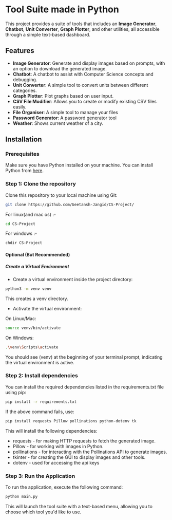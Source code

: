 # Tool Suite made in Python

This project provides a suite of tools that includes an **Image Generator**, **Chatbot**, **Unit Converter**, **Graph Plotter**, and other utilities, all accessible through a simple text-based dashboard.

## Features

- **Image Generator**: Generate and display images based on prompts, with an option to download the generated image.
- **Chatbot**: A chatbot to assist with Computer Science concepts and debugging.
- **Unit Converter**: A simple tool to convert units between different categories.
- **Graph Plotter**: Plot graphs based on user input.
- **CSV File Modifier**: Allows you to create or modify existing CSV files easily.
- **File Organiser**: A simple tool to manage your files
- **Password Generator**: A password generator tool
- **Weather**: Shows current weather of a city.

## Installation

### Prerequisites
Make sure you have Python installed on your machine. You can install Python from [here](https://www.python.org/downloads/).

### Step 1: Clone the repository

Clone this repository to your local machine using Git:

```bash
git clone https://github.com/Geetansh-Jangid/CS-Project/
```
For linux(and mac os) :-
```bash
cd CS-Project
```
For windows :-
```bash
chdir CS-Project
```
#### Optional (But Recommended)
##### Create a Virtual Environment
- Create a virtual environment inside the project directory:
```bash
python3 -m venv venv
```
This creates a venv directory.

- Activate the virtual environment:

On Linux/Mac:
```bash
source venv/bin/activate
```
On Windows:
```bash
.\venv\Scripts\activate
```
You should see (venv) at the beginning of your terminal prompt, indicating the virtual environment is active.

### Step 2: Install dependencies

You can install the required dependencies listed in the requirements.txt file using pip:

```bash 
pip install -r requirements.txt
```
If the above command fails, use:
```bash 
pip install requests Pillow pollinations python-dotenv tk
```

This will install the following dependencies:
- requests - for making HTTP requests to fetch the generated image.
- Pillow - for working with images in Python.
- pollinations - for interacting with the Pollinations API to generate images.
- tkinter - for creating the GUI to display images and other tools.
- dotenv - used for accessing the api keys


### Step 3: Run the Application

To run the application, execute the following command:

```bash
python main.py
```

This will launch the tool suite with a text-based menu, allowing you to choose which tool you'd like to use.
